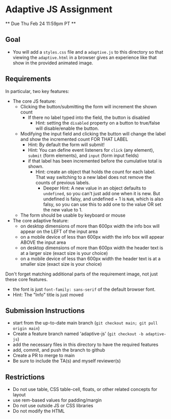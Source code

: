 # Adaptive JS Assignment

** Due Thu Feb 24 11:59pm PT **

## Goal

- You will add a `styles.css` file and a `adaptive.js` to this directory so that viewing the `adaptive.html` in a browser gives an experience like that show in the provided animated image.

## Requirements

In particular, two key features:
- The core JS feature:
  - Clicking the button/submitting the form will increment the shown count
    - If there no label typed into the field, the button is disabled
      - Hint: setting the `disabled` property on a button to true/false will disable/enable the button.
  - Modifying the input field and clicking the button will change the label and show the incremented count FOR THAT LABEL
    - Hint: By default the form will submit!
    - Hint: You can define event listeners for `click` (any element), `submit` (form elements), and `input` (form input fields) 
    - if that label has been incremented before the cumulative total is shown.
      - Hint: create an object that holds the count for each label.  That way switching to a new label does not remove the counts of previous labels.  
        - Deeper Hint: A new value in an object defaults to `undefined`, so you can't just add one when it is new. But undefined is falsy, and undefined + 1 is `NaN`, which is also falsy, so you can use this to add one to the value OR set the new value to 1.
  - The form should be usable by keyboard or mouse
- The core adaptive feature:
  - on desktop dimensions of more than 600px width the info box will appear on the LEFT of the input area
  - on a mobile device of less than 600px width the info box will appear ABOVE the input area
  - on desktop dimensions of more than 600px width the header text is at a larger size (exact size is your choice)
  - on a mobile device of less than 600px width the header text is at a smaller size (exact size is your choice)
 
Don't forget matching additional parts of the requirement image, not just these core features.
- the font is just `font-family: sans-serif` of the default browser font.  
- Hint: The "Info" title is just moved 

## Submission Instructions

* start from the up-to-date main branch (`git checkout main; git pull origin main`)
* Create a feature branch named 'adaptive-js' (`git checkout -b adaptive-js`)
* add the necessary files in this directory to have the required features
* add, commit, and push the branch to github
* Create a PR to merge to main
* Be sure to include the TA(s) and myself reviewer(s)

## Restrictions

- Do not use table, CSS table-cell, floats, or other related concepts for layout
- use rem-based values for padding/margin
- Do not use outside JS or CSS libraries
- Do not modify the HTML

